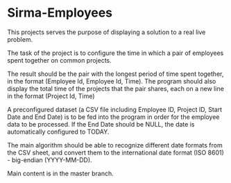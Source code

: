 # Sirma-Employees

This projects serves the purpose of displaying a solution to a real live problem.

The task of the project is to configure the time in which a pair of employees spent together on common projects.

The result should be the pair with the longest period of time spent together, in the format 
(Employee Id, Employee Id, Time). 
The program should also display the total time of the projects that the pair shares, each on a new line in the format
(Project Id, Time)

A preconfigured dataset (a CSV file including Employee ID, Project ID, Start Date and End Date)
is to be fed into the program in order for the employee data to be processed. If the End Date should be NULL,
the date is automatically configured to TODAY.

The main algorithm should be able to recognize different date formats from the CSV sheet, 
and convert them to the international date format (ISO 8601) - big-endian (YYYY-MM-DD).

Main content is in the master branch.
